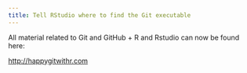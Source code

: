 ```yaml
---
title: Tell RStudio where to find the Git executable
---
```


All material related to Git and GitHub + R and Rstudio can now be found here:

<http://happygitwithr.com>
